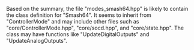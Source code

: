 Based on the summary, the file "modes_smash64.hpp" is likely to contain the class definition for "Smash64". It seems to inherit from "ControllerMode" and may include other files such as "core/ControllerMode.hpp", "core/socd.hpp", and "core/state.hpp". The class may have functions like "UpdateDigitalOutputs" and "UpdateAnalogOutputs".